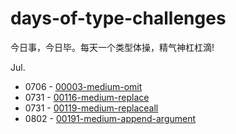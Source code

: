 # days-of-type-challenges

今日事，今日毕。每天一个类型体操，精气神杠杠滴!

Jul. 

- 0706 - [00003-medium-omit](./00003-medium-omit/README.md)
- 0731 - [00116-medium-replace](./00116-medium-replace/README.md)
- 0731 - [00119-medium-replaceall](./00119-medium-replaceall/README.md)
- 0802 - [00191-medium-append-argument](./00191-medium-append-argument/README.md)